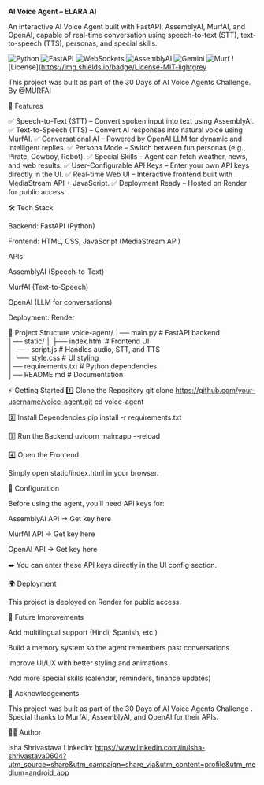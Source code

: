 **AI Voice Agent – ELARA AI**

An interactive AI Voice Agent built with FastAPI, AssemblyAI, MurfAI, and OpenAI, capable of real-time conversation using speech-to-text (STT), text-to-speech (TTS), personas, and special skills.


![Python](https://img.shields.io/badge/Python-3.9%2B-blue)
![FastAPI](https://img.shields.io/badge/FastAPI-0.95%2B-green)
![WebSockets](https://img.shields.io/badge/WebSockets-Supported-orange)
![AssemblyAI](https://img.shields.io/badge/AssemblyAI-STT-red)
![Gemini](https://img.shields.io/badge/Gemini-LLM-purple)
![Murf](https://img.shields.io/badge/Murf-TTS-yellow)
![License](https://img.shields.io/badge/License-MIT-lightgrey

This project was built as part of the 30 Days of AI Voice Agents Challenge. By @MURFAI

🚀 Features

✅ Speech-to-Text (STT) – Convert spoken input into text using AssemblyAI.
✅ Text-to-Speech (TTS) – Convert AI responses into natural voice using MurfAI.
✅ Conversational AI – Powered by OpenAI LLM for dynamic and intelligent replies.
✅ Persona Mode – Switch between fun personas (e.g., Pirate, Cowboy, Robot).
✅ Special Skills – Agent can fetch weather, news, and web results.
✅ User-Configurable API Keys – Enter your own API keys directly in the UI.
✅ Real-time Web UI – Interactive frontend built with MediaStream API + JavaScript.
✅ Deployment Ready – Hosted on Render for public access.

🛠️ Tech Stack

Backend: FastAPI (Python)

Frontend: HTML, CSS, JavaScript (MediaStream API)

APIs:

AssemblyAI (Speech-to-Text)

MurfAI (Text-to-Speech)

OpenAI (LLM for conversations)

Deployment: Render

📂 Project Structure
voice-agent/
│── main.py          # FastAPI backend  
│── static/
│    ├── index.html  # Frontend UI  
│    ├── script.js   # Handles audio, STT, and TTS  
│    └── style.css   # UI styling  
│── requirements.txt # Python dependencies  
│── README.md        # Documentation  

⚡ Getting Started
1️⃣ Clone the Repository
git clone https://github.com/your-username/voice-agent.git
cd voice-agent

2️⃣ Install Dependencies
pip install -r requirements.txt

3️⃣ Run the Backend
uvicorn main:app --reload

4️⃣ Open the Frontend

Simply open static/index.html in your browser.

🔑 Configuration

Before using the agent, you’ll need API keys for:

AssemblyAI API → Get key here

MurfAI API → Get key here

OpenAI API → Get key here

➡️ You can enter these API keys directly in the UI config section.

🌍 Deployment

This project is deployed on Render for public access.


🔮 Future Improvements

Add multilingual support (Hindi, Spanish, etc.)

Build a memory system so the agent remembers past conversations

Improve UI/UX with better styling and animations

Add more special skills (calendar, reminders, finance updates)

🙌 Acknowledgements

This project was built as part of the 30 Days of AI Voice Agents Challenge
.
Special thanks to MurfAI, AssemblyAI, and OpenAI for their APIs.

👩‍💻 Author

Isha Shrivastava
LinkedIn: https://www.linkedin.com/in/isha-shrivastava0604?utm_source=share&utm_campaign=share_via&utm_content=profile&utm_medium=android_app

